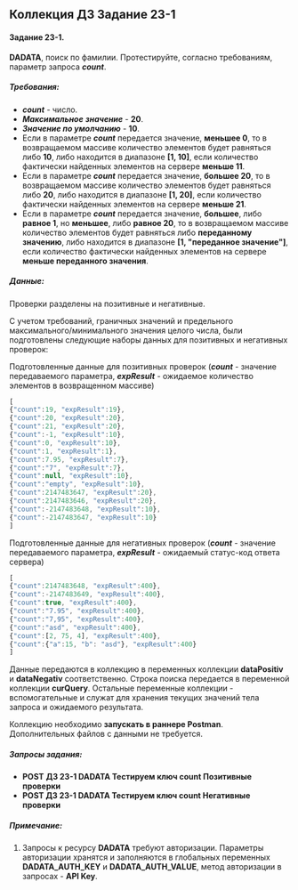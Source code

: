 ## **Коллекция ДЗ Задание 23-1**

#### Задание 23-1.

**DADATA**, поиск по фамилии. Протестируйте, согласно требованиям, параметр запроса _**count**_.

##### Требования:

- _**count**_ - число.
- _**Максимальное**_ _**значение**_ - **20**.
- _**Значение по умолчанию**_ - **10**.
- Если в параметре _**count**_ передается значение, **меньшее 0**, то в возвращаемом массиве количество элементов будет равняться либо **10**, либо находится в диапазоне **\[1, 10\]**, если количество фактически найденных элементов на сервере **меньше 11**.
- Если в параметре _**count**_ передается значение, **большее 20**, то в возвращаемом массиве количество элементов будет равняться либо **20**, либо находится в диапазоне **\[1, 20\]**, если количество фактически найденных элементов на сервере **меньше 21**.
- Если в параметре _**count**_ передается значение, **большее**, либо **равное 1**, но **меньшее**, либо **равное 20**, то в возвращаемом массиве количество элементов будет равняться либо **переданному значению**, либо находится в диапазоне **\[1, "переданное значение"\]**, если количество фактически найденных элементов на сервере **меньше переданного значения**.
    

##### Данные:

Проверки разделены на позитивные и негативные.

С учетом требований, граничных значений и предельного максимального/минимального значения целого числа, были подготовлены следующие наборы данных для позитивных и негативных проверок:

Подготовленные данные для позитивных проверок (_**count**_ - значение передаваемого параметра, _**expResult**_ - ожидаемое количество элементов в возвращенном массиве)

``` javascript
[
{"count":19, "expResult":19}, 
{"count":20, "expResult":20}, 
{"count":21, "expResult":20},
{"count":-1, "expResult":10}, 
{"count":0, "expResult":10}, 
{"count":1, "expResult":1}, 
{"count":7.95, "expResult":7}, 
{"count":"7", "expResult":7}, 
{"count":null, "expResult":10}, 
{"count":"empty", "expResult":10}, 
{"count":2147483647, "expResult":20}, 
{"count":2147483646, "expResult":20}, 
{"count":-2147483648, "expResult":10}, 
{"count":-2147483647, "expResult":10}
]

 ```

Подготовленные данные для негативных проверок (_**count**_ - значение передаваемого параметра, _**expResult**_ - ожидаемый статус-код ответа сервера)

``` javascript
[
{"count":2147483648, "expResult":400}, 
{"count":-2147483649, "expResult":400}, 
{"count":true, "expResult":400}, 
{"count":"7.95", "expResult":400}, 
{"count":"7,95", "expResult":400}, 
{"count":"asd", "expResult":400}, 
{"count":[2, 75, 4], "expResult":400}, 
{"count":{"a":15, "b": "asd"}, "expResult":400}
]

 ```

Данные передаются в коллекцию в переменных коллекции **dataPositiv** и **dataNegativ** соответственно. Строка поиска передается в переменной коллекции **curQuery**. Остальные переменные коллекции - вспомогательные и служат для хранения текущих значений тела запроса и ожидаемого результата.

Коллекцию необходимо **запускать в раннере Postman**. Дополнительных файлов с данными не требуется.

##### Запросы задания:

- **POST** **ДЗ 23-1 DADATA Тестируем ключ count Позитивные проверки**
- **POST ДЗ 23-1 DADATA Тестируем ключ count Негативные проверки**
    

##### Примечание:

1. Запросы к ресурсу **DADATA** требуют авторизации. Параметры авторизации хранятся и заполняются в глобальных переменных **DADATA_AUTH_KEY** и **DADATA_AUTH_VALUE**, метод авторизации в запросах - **API Key**.